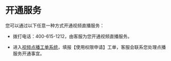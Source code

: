 # 开通服务

您可以通过以下任意一种方式开通视频直播服务：

-   拨打电话：400-615-1212，由客服为您开通视频直播服务。

-   进入[视频点播工单系统](https://ticket.jdcloud.com/myorder/form?cateId=352&questionId=353)，填报【使用权限申请】工单，客服会联系您处理点播服务开通事宜。

